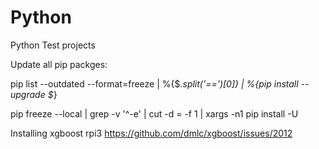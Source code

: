 # Python
Python Test projects

Update all pip packges: 

pip list --outdated --format=freeze | %{$_.split('==')[0]} | %{pip install --upgrade $_}

pip freeze --local | grep -v '^\-e' | cut -d = -f 1  | xargs -n1 pip install -U


Installing xgboost rpi3
https://github.com/dmlc/xgboost/issues/2012
